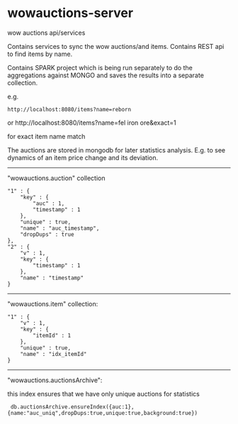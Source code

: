 wowauctions-server
===========

wow auctions api/services


Contains services to sync the wow auctions/and items.
Contains REST api to find items by name.

Contains SPARK project which is being run separately 
to do the aggregations against MONGO and saves the results
into a separate collection.

e.g.
 
    http://localhost:8080/items?name=reborn

or
    http://localhost:8080/items?name=fel iron ore&exact=1

for exact item name match

The auctions are stored in mongodb for later statistics analysis. 
E.g. to see dynamics of an item price change and its deviation.


--------
"wowauctions.auction" collection


    "1" : {
        "key" : {
            "auc" : 1,
            "timestamp" : 1
        },
        "unique" : true,
        "name" : "auc_timestamp",
        "dropDups" : true
    },
    "2" : {
        "v" : 1,
        "key" : {
            "timestamp" : 1
        },
        "name" : "timestamp"
    }


----------
"wowauctions.item" collection:


    "1" : {
        "v" : 1,
        "key" : {
            "itemId" : 1
        },
        "unique" : true,
        "name" : "idx_itemId"
    }
    

----------
"wowauctions.auctionsArchive":

this index ensures that we have only unique auctions for statistics

     db.auctionsArchive.ensureIndex({auc:1},{name:"auc_uniq",dropDups:true,unique:true,background:true})

